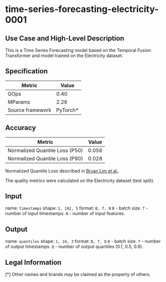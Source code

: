 # time-series-forecasting-electricity-0001

## Use Case and High-Level Description

This is a Time Series Forecasting model based on the Temporal Fusion Transformer and model trained on the Electricity dataset.

## Specification

| Metric            | Value                 |
|-------------------|-----------------------|
| GOps              | 0.40                  |
| MParams           | 2.26                  |
| Source framework  | PyTorch\*             |

## Accuracy

| Metric                          | Value         |
|---------------------------------|---------------|
| Normalized Quantile Loss (P50)  |        0.056  |
| Normalized Quantile Loss (P90)  |        0.028  |

Normalized Quantile Loss described in [Bryan Lim et al.](https://arxiv.org/abs/1912.09363).

The quality metrics were calculated on the Electricity dataset (test split).

## Input

name: `timestamps`
shape: `1, 192, 5`
format: `B, T, N`
`B` - batch size.
`T` - number of input timestamps.
`N` - number of input features.

## Output

name: `quantiles`
shape: `1, 24, 3`
format: `B, T, Q`
`B` - batch size.
`T` - number of output timestamps.
`Q` - number of output quantiles (0.1, 0.5, 0.9).

## Legal Information
[*] Other names and brands may be claimed as the property of others.
